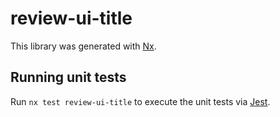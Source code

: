 # review-ui-title

This library was generated with [Nx](https://nx.dev).

## Running unit tests

Run `nx test review-ui-title` to execute the unit tests via [Jest](https://jestjs.io).
